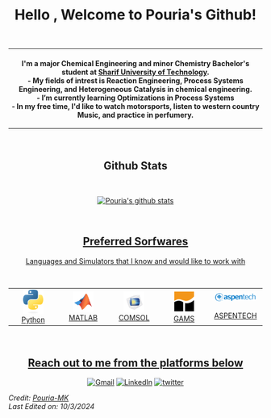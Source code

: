 

<h1 align="center">Hello , Welcome to Pouria's Github! </h1>
<p align="center">
  <a href="https://github.com/Pouria-MK"></a>
</p>
<br>
<hr/>


<h4 align="center">
I'm a major Chemical Engineering and minor Chemistry Bachelor's student at <a href="https://en.sharif.ir/"><b>Sharif University of Technology</b></a>.<br>
- My fields of intrest is <b>Reaction Engineering</b>, <b>Process Systems Engineering</b>, and <b>Heterogeneous Catalysis</b> in chemical engineering.<br>
- I’m currently learning Optimizations in Process Systems<br>
- In my free time, I'd like to watch motorsports, listen to western country Music, and practice in perfumery.<be>

</h4>

<hr/> 
<br>

<h2 align="center">Github Stats </h2>
<br>
<a align="center" href="https://github.com/Pouria-MK">
<p align="center"><img src="https://github-readme-stats.vercel.app/api?username=Pouria-MK&hide=issues&show_icons=true&theme=gotham&locale=en&layout=compact" alt="Pouria's github stats" width=450px/>
</p><br>

<h2 align="center">Preferred Sorfwares </h2>
<p align="center">
Languages and Simulators that I know and would like to work with 
</p>

<br>
<table align="center">
  <tr>
    <td align="center" width="96">
      <a href="https://www.python.org">
        <img src="blob/main/icons/python.svg" width="40"/>
      </a>
      <br>Python
    </td>
    <td align="center" width="96">
      <a href="https://www.mathworks.com/products/matlab.html">
        <img src="blob/main/icons/matlab.svg" width="40"/>
      </a>
      <br>MATLAB
    </td>
    <td align="center" width="96">
      <a href="https://www.comsol.com">
        <img src="blob/main/icons/comsol.svg" width="40"/>
      </a>
      <br>COMSOL
    </td>
    <td align="center" width="96">
      <a href="https://www.gams.com">
        <img src="blob/main/icons/gams.svg" width="45"/>
      </a>
      <br>GAMS
    </td>
    <td align="center" width="96">
      <a href="https://www.aspentech.com/en/">
        <img src="blob/main/icons/aspentech.svg" width="80"/>
      </a>
      <br><br>ASPENTECH
    </td> 
  </tr>
</table>
<br>

<h2 align="center">Reach out to me from the platforms below </h2>
<p align="center">
	<a href="mailto:pooriamotahari@gmail.com"><img src="https://raw.githubusercontent.com/jayehernandez/jayehernandez/3f5402efef9a0ae89211a6e04609558e862ca616/readme/mail-fill.svg" title='Gmail' alt="Gmail"/></a>
	<a href="https://in.linkedin.com/in/pouria-motahhari/"><img src="https://raw.githubusercontent.com/jayehernandez/jayehernandez/3f5402efef9a0ae89211a6e04609558e862ca616/readme/linkedin-fill.svg" title='LinkedIn' alt="LinkedIn"/></a>
	<a href="https://x.com/JalyX__"><img src="https://raw.githubusercontent.com/jayehernandez/jayehernandez/3f5402efef9a0ae89211a6e04609558e862ca616/readme/twitter-fill.svg" title='Twitter' alt="twitter"/></a>

	
</p>


<i align="center">Credit: [Pouria-MK](https://github.com/Pouria-MK) </i><br>
<i align="center">Last Edited on: 10/3/2024 </i><br>

<!--
**Pouria-MK/Pouria-MK** is a ✨ _special_ ✨ repository because its `README.md` (this file) appears on your GitHub profile.

Here are some ideas to get you started:

- 🔭 I’m currently working on ...
- 🌱 I’m currently learning ...
- 👯 I’m looking to collaborate on ...
- 🤔 I’m looking for help with ...
- 💬 Ask me about ...
- 📫 How to reach me: ...
- 😄 Pronouns: ...
- ⚡ Fun fact: ...
-->
